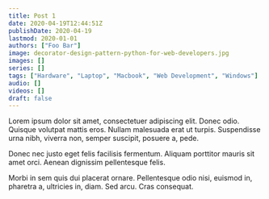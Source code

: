 ```yaml
---
title: Post 1
date: 2020-04-19T12:44:51Z
publishDate: 2020-04-19
lastmod: 2020-01-01
authors: ["Foo Bar"]
image: decorator-design-pattern-python-for-web-developers.jpg
images: []
series: []
tags: ["Hardware", "Laptop", "Macbook", "Web Development", "Windows"]
audio: []
videos: []
draft: false
---
```


Lorem ipsum dolor sit amet, consectetuer adipiscing elit. Donec odio. Quisque volutpat mattis eros. Nullam malesuada erat ut turpis. Suspendisse urna nibh, viverra non, semper suscipit, posuere a, pede.

Donec nec justo eget felis facilisis fermentum. Aliquam porttitor mauris sit amet orci. Aenean dignissim pellentesque felis.

Morbi in sem quis dui placerat ornare. Pellentesque odio nisi, euismod in, pharetra a, ultricies in, diam. Sed arcu. Cras consequat.